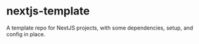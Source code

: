 # nextjs-template
A template repo for NextJS projects, with some dependencies, setup, and config in place.
